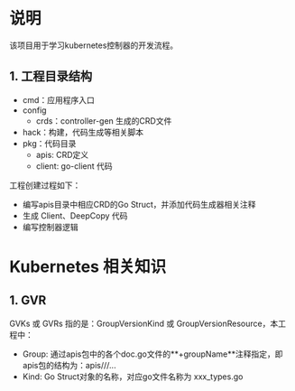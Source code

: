 # 说明

该项目用于学习kubernetes控制器的开发流程。

## 1. 工程目录结构

- cmd：应用程序入口
- config
    - crds：controller-gen 生成的CRD文件
- hack：构建，代码生成等相关脚本
- pkg：代码目录
    - apis: CRD定义
    - client: go-client 代码
    
工程创建过程如下：

- 编写apis目录中相应CRD的Go Struct，并添加代码生成器相关注释
- 生成 Client、DeepCopy 代码
- 编写控制器逻辑

# Kubernetes 相关知识

## 1. GVR

GVKs 或 GVRs 指的是：GroupVersionKind 或 GroupVersionResource，本工程中：

- Group: 通过apis包中的各个doc.go文件的**+groupName**注释指定，即apis包的结构为：apis/<group>/<version>/...
- Kind: Go Struct对象的名称，对应go文件名称为 xxx_types.go

	
